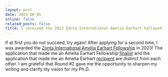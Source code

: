 ```yaml
---
layout: post
date: 2023-06-05
inline: false
related_posts: false
title: I received the 2023 Zonta International Amelia Earhart Fellowship
---
```


If at first you do not succeed, try again! After applying for a second time, I was awarded the [Zonta International Amelia Earhart Fellowship](https://aerospace.illinois.edu/news/56510) in 2023! The application that made me an Amelia Earhart Fellowship [finalist](https://docs.google.com/document/d/1T6es6cTcCvRoyGzgLEsEWOOryCgSlx6ay1H5lU2s5rA/edit?usp=sharing) and the application that made me an Amelia Earhart [recipient](https://docs.google.com/document/d/1J16IowoiHzfTsmKZ4FKqK2ItjgsX2ODbAPkJ7j2bts0/edit?usp=sharing) are distinct from each other. I am grateful that Round #2 gave me the opportunity to sharpen my writing and clarify my vision for my Ph.D.